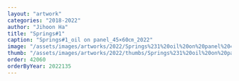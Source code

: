 ```yaml
---
layout: "artwork"
categories: "2018-2022"
author: "Jihoon Ha"
title: "Springs#1"
caption: "Springs#1_oil on panel_45×60㎝_2022"
image: "/assets/images/artworks/2022/Springs%231%20oil%20on%20panel%2045x60cm%202022.jpg"
thumb: "/assets/images/artworks/2022/thumbs/Springs%231%20oil%20on%20panel%2045x60cm%202022.jpg"
order: 42060
orderByYear: 2022135
---
```

